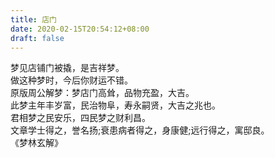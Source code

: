 ```yaml
---
title: 店门
date: 2020-02-15T20:54:12+08:00
draft: false
---
```


梦见店铺门被撬，是吉祥梦。<br>
做这种梦时，今后你财运不错。<br>
原版周公解梦：梦店门高耸，品物充盈，大吉。<br>
此梦主年丰岁富，民治物阜，寿永嗣贤，大吉之兆也。<br>
君相梦之民安乐，四民梦之财利昌。<br>
文章学士得之，誉名扬;衰患病者得之，身康健;远行得之，寓邸良。<br>
《梦林玄解》